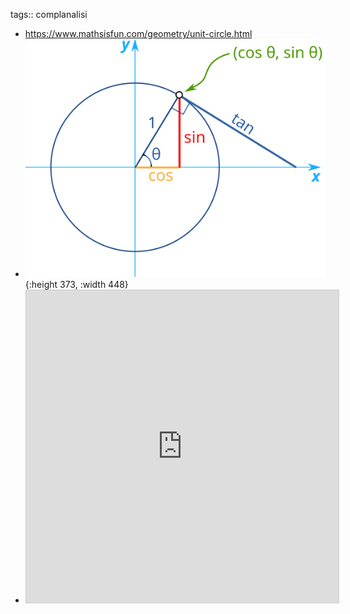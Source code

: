 tags:: complanalisi

- https://www.mathsisfun.com/geometry/unit-circle.html
- ![unit-circle-sin-cos-tan.svg](../assets/unit-circle-sin-cos-tan_1688136458775_0.svg){:height 373, :width 448}
- <iframe src="https://www.desmos.com/calculator/rhwno71d6b?embed" width="500" height="500" style="border: 1px solid #ccc" frameborder=0></iframe>